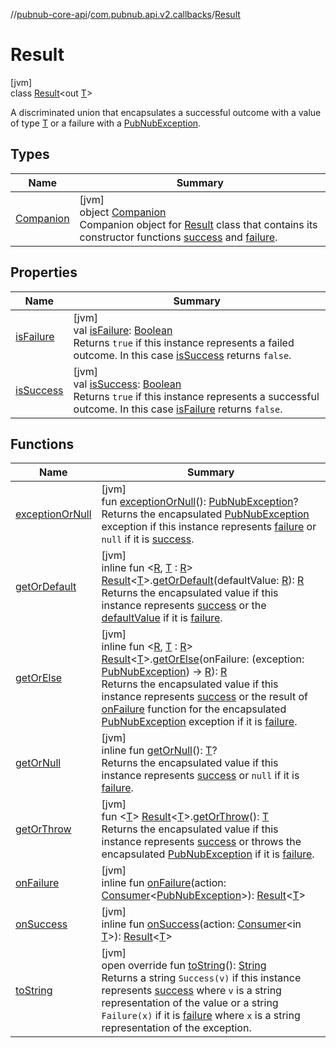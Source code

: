 //[pubnub-core-api](../../../index.md)/[com.pubnub.api.v2.callbacks](../index.md)/[Result](index.md)

# Result

[jvm]\
class [Result](index.md)&lt;out [T](index.md)&gt;

A discriminated union that encapsulates a successful outcome with a value of type [T](index.md) or a failure with a [PubNubException](../../com.pubnub.api/-pub-nub-exception/index.md).

## Types

| Name | Summary |
|---|---|
| [Companion](-companion/index.md) | [jvm]<br>object [Companion](-companion/index.md)<br>Companion object for [Result](index.md) class that contains its constructor functions [success](-companion/success.md) and [failure](-companion/failure.md). |

## Properties

| Name | Summary |
|---|---|
| [isFailure](is-failure.md) | [jvm]<br>val [isFailure](is-failure.md): [Boolean](https://kotlinlang.org/api/latest/jvm/stdlib/kotlin/-boolean/index.html)<br>Returns `true` if this instance represents a failed outcome. In this case [isSuccess](is-success.md) returns `false`. |
| [isSuccess](is-success.md) | [jvm]<br>val [isSuccess](is-success.md): [Boolean](https://kotlinlang.org/api/latest/jvm/stdlib/kotlin/-boolean/index.html)<br>Returns `true` if this instance represents a successful outcome. In this case [isFailure](is-failure.md) returns `false`. |

## Functions

| Name | Summary |
|---|---|
| [exceptionOrNull](exception-or-null.md) | [jvm]<br>fun [exceptionOrNull](exception-or-null.md)(): [PubNubException](../../com.pubnub.api/-pub-nub-exception/index.md)?<br>Returns the encapsulated [PubNubException](../../com.pubnub.api/-pub-nub-exception/index.md) exception if this instance represents [failure](is-failure.md) or `null` if it is [success](is-success.md). |
| [getOrDefault](../get-or-default.md) | [jvm]<br>inline fun &lt;[R](../get-or-default.md), [T](../get-or-default.md) : [R](../get-or-default.md)&gt; [Result](index.md)&lt;[T](../get-or-default.md)&gt;.[getOrDefault](../get-or-default.md)(defaultValue: [R](../get-or-default.md)): [R](../get-or-default.md)<br>Returns the encapsulated value if this instance represents [success](is-success.md) or the [defaultValue](../get-or-default.md) if it is [failure](is-failure.md). |
| [getOrElse](../get-or-else.md) | [jvm]<br>inline fun &lt;[R](../get-or-else.md), [T](../get-or-else.md) : [R](../get-or-else.md)&gt; [Result](index.md)&lt;[T](../get-or-else.md)&gt;.[getOrElse](../get-or-else.md)(onFailure: (exception: [PubNubException](../../com.pubnub.api/-pub-nub-exception/index.md)) -&gt; [R](../get-or-else.md)): [R](../get-or-else.md)<br>Returns the encapsulated value if this instance represents [success](is-success.md) or the result of [onFailure](../get-or-else.md) function for the encapsulated [PubNubException](../../com.pubnub.api/-pub-nub-exception/index.md) exception if it is [failure](is-failure.md). |
| [getOrNull](get-or-null.md) | [jvm]<br>inline fun [getOrNull](get-or-null.md)(): [T](index.md)?<br>Returns the encapsulated value if this instance represents [success](is-success.md) or `null` if it is [failure](is-failure.md). |
| [getOrThrow](../get-or-throw.md) | [jvm]<br>fun &lt;[T](../get-or-throw.md)&gt; [Result](index.md)&lt;[T](../get-or-throw.md)&gt;.[getOrThrow](../get-or-throw.md)(): [T](../get-or-throw.md)<br>Returns the encapsulated value if this instance represents [success](is-success.md) or throws the encapsulated [PubNubException](../../com.pubnub.api/-pub-nub-exception/index.md) if it is [failure](is-failure.md). |
| [onFailure](on-failure.md) | [jvm]<br>inline fun [onFailure](on-failure.md)(action: [Consumer](https://docs.oracle.com/javase/8/docs/api/java/util/function/Consumer.html)&lt;[PubNubException](../../com.pubnub.api/-pub-nub-exception/index.md)&gt;): [Result](index.md)&lt;[T](index.md)&gt; |
| [onSuccess](on-success.md) | [jvm]<br>inline fun [onSuccess](on-success.md)(action: [Consumer](https://docs.oracle.com/javase/8/docs/api/java/util/function/Consumer.html)&lt;in [T](index.md)&gt;): [Result](index.md)&lt;[T](index.md)&gt; |
| [toString](to-string.md) | [jvm]<br>open override fun [toString](to-string.md)(): [String](https://kotlinlang.org/api/latest/jvm/stdlib/kotlin/-string/index.html)<br>Returns a string `Success(v)` if this instance represents [success](is-success.md) where `v` is a string representation of the value or a string `Failure(x)` if it is [failure](is-failure.md) where `x` is a string representation of the exception. |
